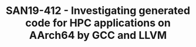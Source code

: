 ---
categories:
- san19
description: Recently, compiler optimizations and their improvements for AArch64 have
  been actively added to GCC and LLVM. For optimizations for HPC applications, GCC
  with a Fortran front end is superior to LLVM. In this presentation, we compare the
  code generated by GCC and LLVM for kernel parts of HPC applications on AArch64,
  and investigate the current problems of LLVM and propose solutions for them.
image:
  featured: 'true'
  path: /assets/images/featured-images/san19/SAN19-412.png
session_attendee_num: '36'
session_id: SAN19-412
session_room: Pacific Room (Keynote)
session_slot:
  end_time: '2019-09-26 11:55:00'
  start_time: '2019-09-26 11:30:00'
session_speakers:
- speaker_bio: In 1992, He joined Fujitsu Laboratories Ltd. His research interests
    are in the area of compiler optimizations and computer architectures. He joined
    Linaro as member engineer in 2017.
  speaker_company: FUJITSU LABORATORIES LTD.
  speaker_image: /assets/images/speakers/san19/masaki-arai.jpg
  speaker_location: ''
  speaker_name: Masaki Arai
  speaker_position: Senior Researcher
  speaker_url: ''
  speaker_username: masaki.arai
session_track: HPC
tag: session
tags:
- IoT and Embedded
title: SAN19-412 - Investigating generated code for HPC applications on AArch64 by
  GCC and LLVM
---
